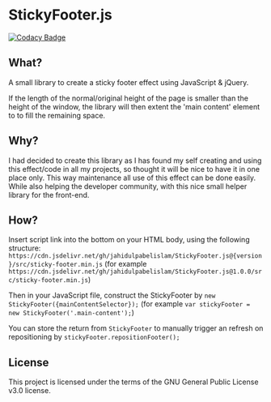 # StickyFooter.js

[![Codacy Badge](https://api.codacy.com/project/badge/Grade/fc77f05e8d0743729ef31d7da9e09ed6)](https://www.codacy.com/app/jahidulpabelislam/sticky-footer.js?utm_source=github.com&utm_medium=referral&utm_content=jahidulpabelislam/sticky-footer.js&utm_campaign=Badge_Grade)

## What?

A small library to create a sticky footer effect using JavaScript & jQuery.

If the length of the normal/original height of the page is smaller than the height of the window, the library will then extent the 'main content' element to to fill the remaining space.

## Why?

I had decided to create this library as I has found my self creating and using this effect/code in all my projects, so thought it will be nice to have it in one place only.
This way maintenance all use of this effect can be done easily. While also helping the developer community, with this nice small helper library for the front-end.

## How?

Insert script link into the bottom on your HTML body, using the following structure: `https://cdn.jsdelivr.net/gh/jahidulpabelislam/StickyFooter.js@{version}/src/sticky-footer.min.js` (for example `https://cdn.jsdelivr.net/gh/jahidulpabelislam/StickyFooter.js@1.0.0/src/sticky-footer.min.js`)

Then in your JavaScript file, construct the StickyFooter by `new StickyFooter({mainContentSelector});` (for example `var stickyFooter = new StickyFooter('.main-content');`)

You can store the return from `StickyFooter` to manually trigger an refresh on repositioning by `stickyFooter.repositionFooter();`

## License

This project is licensed under the terms of the GNU General Public License v3.0 license.
